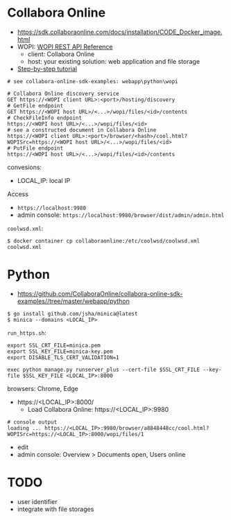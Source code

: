 # Collabora Online
* https://sdk.collaboraonline.com/docs/installation/CODE_Docker_image.html
* WOPI: [WOPI REST API Reference](https://learn.microsoft.com/en-us/microsoft-365/cloud-storage-partner-program/rest/)
  * client: Collabora Online
  * host: your existing solution: web application and file storage
* [Step-by-step tutorial](https://sdk.collaboraonline.com/docs/Step_by_step_tutorial.html)
```
# see collabora-online-sdk-examples: webapp\python\wopi

# Collabora Online discovery service
GET https://<WOPI client URL>:<port>/hosting/discovery
# GetFile endpoint
GET https://<WOPI host URL>/<...>/wopi/files/<id>/contents
# CheckFileInfo endpoint
https://<WOPI host URL>/<...>/wopi/files/<id>
# see a constructed document in Collabora Online
https://<WOPI client URL>:<port>/browser/<hash>/cool.html?WOPISrc=https://<WOPI host URL>/<...>/wopi/files/<id>
# PutFile endpoint
https://<WOPI host URL>/<...>/wopi/files/<id>/contents
```

convesions:
- LOCAL_IP: local IP

Access
- `https://localhost:9980`
- admin console: `https://localhost:9980/browser/dist/admin/admin.html`


`coolwsd.xml`:
```shell
$ docker container cp collaboraonline:/etc/coolwsd/coolwsd.xml coolwsd.xml
```

# Python
* https://github.com/CollaboraOnline/collabora-online-sdk-examples//tree/master/webapp/python

```shell
$ go install github.com/jsha/minica@latest
$ minica --domains <LOCAL_IP>
```

`run_https.sh`:
```shell
export SSL_CRT_FILE=minica.pem
export SSL_KEY_FILE=minica-key.pem
export DISABLE_TLS_CERT_VALIDATION=1

exec python manage.py runserver_plus --cert-file $SSL_CRT_FILE --key-file $SSL_KEY_FILE <LOCAL_IP>:8000
```

browsers: Chrome, Edge
- https://<LOCAL_IP>:8000/
  - Load Collabora Online: https://<LOCAL_IP>:9980
```shell
# console output
loading ... https://<LOCAL_IP>:9980/browser/a8848448cc/cool.html?WOPISrc=https://<LOCAL_IP>:8000/wopi/files/1
```
- edit
- admin console: Overview > Documents open, Users online

# TODO
- user identifier
- integrate with file storages